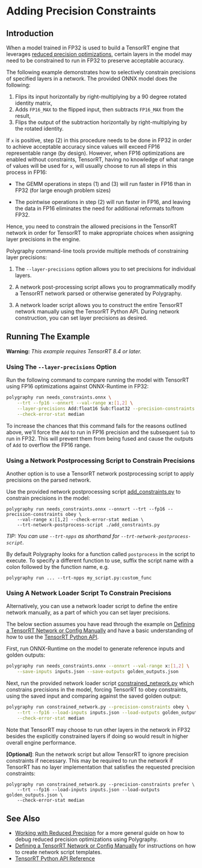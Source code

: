 # Adding Precision Constraints

## Introduction

When a model trained in FP32 is used to build a TensorRT engine that leverages
[reduced precision optimizations](https://docs.nvidia.com/deeplearning/tensorrt/developer-guide/index.html#reduced-precision),
certain layers in the model may need to be constrained to run in FP32 to
preserve acceptable accuracy.

The following example demonstrates how to selectively constrain precisions of
specified layers in a network. The provided ONNX model does the following:

1. Flips its input horizontally by right-multiplying by a 90 degree rotated identity matrix,
2. Adds `FP16_MAX` to the flipped input, then subtracts `FP16_MAX` from the result,
3. Flips the output of the subtraction horizontally by right-multiplying by the rotated identity.

If `x` is positive, step (2) in this procedure needs to be done in FP32 in
order to achieve acceptable accuracy since values will exceed FP16 representable
range (by design).  However, when FP16 optimizations are enabled without
constraints, TensorRT, having no knowledge of what range of values will be used
for `x`, will usually choose to run all steps in this process in FP16:

* The GEMM operations in steps (1) and (3) will run faster in FP16 than in FP32
    (for large enough problem sizes)

* The pointwise operations in step (2) will run faster in FP16, and leaving the
    data in FP16 eliminates the need for additional reformats to/from FP32.

Hence, you need to constrain the allowed precisions in the TensorRT network in
order for TensorRT to make appropriate choices when assigning layer precisions
in the engine.

Polygraphy command-line tools provide multiple methods of constraining layer precisions:

1. The `--layer-precisions` option allows you to set precisions for individual layers.

2. A network post-processing script allows you to programmatically modify a TensorRT network
    parsed or otherwise generated by Polygraphy.

3. A network loader script allows you to construct the entire TensorRT network manually using the
    TensorRT Python API. During network construction, you can set layer precisions as desired.


## Running The Example

**Warning:** _This example requires TensorRT 8.4 or later._

### Using The `--layer-precisions` Option

Run the following command to compare running the model with TensorRT using FP16
optimizations against ONNX-Runtime in FP32:

<!-- Polygraphy Test: XFAIL Start -->
```bash
polygraphy run needs_constraints.onnx \
    --trt --fp16 --onnxrt --val-range x:[1,2] \
    --layer-precisions Add:float16 Sub:float32 --precision-constraints prefer \
    --check-error-stat median
```
<!-- Polygraphy Test: XFAIL End -->

To increase the chances that this command fails for the reasons outlined above,
we'll force the `Add` to run in FP16 precision and the subsequent `Sub` to run in FP32.
This will prevent them from being fused and cause the outputs of `Add` to overflow the FP16 range.


### Using a Network Postprocessing Script to Constrain Precisions

Another option is to use a TensorRT network postprocessing script to apply precisions on the parsed network.

Use the provided network postprocessing script [add_constraints.py](./add_constraints.py) to constrain precisions in the model:

```
polygraphy run needs_constraints.onnx --onnxrt --trt --fp16 --precision-constraints obey \
    --val-range x:[1,2] --check-error-stat median \
    --trt-network-postprocess-script ./add_constraints.py
```

*TIP: You can use `--trt-npps` as shorthand for `--trt-network-postprocess-script`.*

By default Polygraphy looks for a function called `postprocess` in the script to execute.  To specify
a different function to use, suffix the script name with a colon followed by the function name, e.g.

<!-- Polygraphy Test: Ignore Start -->
```
polygraphy run ... --trt-npps my_script.py:custom_func
```
<!-- Polygraphy Test: Ignore End -->


### Using A Network Loader Script To Constrain Precisions

Alternatively, you can use a network loader script to define the entire network manually,
as a part of which you can set layer precisions.

The below section assumes you have read through the example on
[Defining a TensorRT Network or Config Manually](../../../../examples/cli/run/04_defining_a_tensorrt_network_or_config_manually)
and have a basic understanding of how to use the [TensorRT Python API](https://docs.nvidia.com/deeplearning/tensorrt/api/python_api/index.html).

First, run ONNX-Runtime on the model to generate reference inputs and golden outputs:

```bash
polygraphy run needs_constraints.onnx --onnxrt --val-range x:[1,2] \
    --save-inputs inputs.json --save-outputs golden_outputs.json
```

Next, run the provided network loader script
[constrained_network.py](./constrained_network.py) which constrains precisions
in the model, forcing TensorRT to obey constraints, using the saved input and comparing against the saved golden output:

```bash
polygraphy run constrained_network.py --precision-constraints obey \
    --trt --fp16 --load-inputs inputs.json --load-outputs golden_outputs.json \
    --check-error-stat median
```

Note that TensorRT may choose to run other layers in the network in FP32 besides
the explicitly constrained layers if doing so would result in higher overall
engine performance.

**[Optional]**: Run the network script but allow TensorRT to ignore precision
constraints if necessary. This may be required to run the network if TensorRT
has no layer implementation that satisfies the requested precision constraints:

```
polygraphy run constrained_network.py --precision-constraints prefer \
    --trt --fp16 --load-inputs inputs.json --load-outputs golden_outputs.json \
    --check-error-stat median
```


## See Also

* [Working with Reduced Precision](../../../../how-to/work_with_reduced_precision.md) for a more general guide on how to debug
  reduced precision optimizations using Polygraphy.
* [Defining a TensorRT Network or Config Manually](../../../../examples/cli/run/04_defining_a_tensorrt_network_or_config_manually) for
  instructions on how to create network script templates.
* [TensorRT Python API Reference](https://docs.nvidia.com/deeplearning/tensorrt/api/python_api/index.html)
